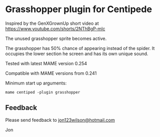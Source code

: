 # Grasshopper plugin for Centipede 

Inspired by the GenXGrownUp short video at https://www.youtube.com/shorts/2NThBgP-mlc

The unused grasshopper sprite becomes active.  

The grasshopper has 50% chance of appearing instead of the spider. It occupies the lower section he screen and has its own unique sound.

Tested with latest MAME version 0.254

Compatible with MAME versions from 0.241

Minimum start up arguments:

```mame centiped -plugin grasshopper```

## Feedback

Please send feedback to jon123wilson@hotmail.com

Jon

